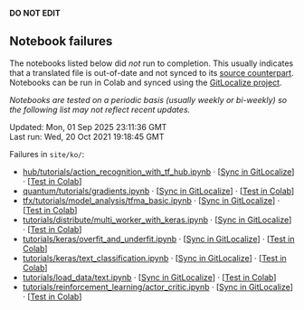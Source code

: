 __DO NOT EDIT__

## Notebook failures

The notebooks listed below did *not* run to completion. This usually indicates
that a translated file is out-of-date and not synced to its
[source counterpart](../en-snapshot/). Notebooks can be run in Colab and synced
using the [GitLocalize project](https://gitlocalize.com/tensorflow/docs-l10n).

*Notebooks are tested on a periodic basis (usually weekly or bi-weekly) so the
following list may not reflect recent updates.*

Updated: Mon, 01 Sep 2025 23:11:36 GMT<br/>
Last run: Wed, 20 Oct 2021 19:18:45 GMT

Failures in <code>site/ko/</code>:

* [hub/tutorials/action_recognition_with_tf_hub.ipynb](https://github.com/tensorflow/docs-l10n/blob/master/site/ko/hub/tutorials/action_recognition_with_tf_hub.ipynb) · [[Sync in GitLocalize](https://gitlocalize.com/repo/4592/ko/site/en-snapshot/hub/tutorials/action_recognition_with_tf_hub.ipynb)] · [[Test in Colab](https://colab.research.google.com/github/tensorflow/docs-l10n/blob/master/site/ko/hub/tutorials/action_recognition_with_tf_hub.ipynb)]
* [quantum/tutorials/gradients.ipynb](https://github.com/tensorflow/docs-l10n/blob/master/site/ko/quantum/tutorials/gradients.ipynb) · [[Sync in GitLocalize](https://gitlocalize.com/repo/4592/ko/site/en-snapshot/quantum/tutorials/gradients.ipynb)] · [[Test in Colab](https://colab.research.google.com/github/tensorflow/docs-l10n/blob/master/site/ko/quantum/tutorials/gradients.ipynb)]
* [tfx/tutorials/model_analysis/tfma_basic.ipynb](https://github.com/tensorflow/docs-l10n/blob/master/site/ko/tfx/tutorials/model_analysis/tfma_basic.ipynb) · [[Sync in GitLocalize](https://gitlocalize.com/repo/4592/ko/site/en-snapshot/tfx/tutorials/model_analysis/tfma_basic.ipynb)] · [[Test in Colab](https://colab.research.google.com/github/tensorflow/docs-l10n/blob/master/site/ko/tfx/tutorials/model_analysis/tfma_basic.ipynb)]
* [tutorials/distribute/multi_worker_with_keras.ipynb](https://github.com/tensorflow/docs-l10n/blob/master/site/ko/tutorials/distribute/multi_worker_with_keras.ipynb) · [[Sync in GitLocalize](https://gitlocalize.com/repo/4592/ko/site/en-snapshot/tutorials/distribute/multi_worker_with_keras.ipynb)] · [[Test in Colab](https://colab.research.google.com/github/tensorflow/docs-l10n/blob/master/site/ko/tutorials/distribute/multi_worker_with_keras.ipynb)]
* [tutorials/keras/overfit_and_underfit.ipynb](https://github.com/tensorflow/docs-l10n/blob/master/site/ko/tutorials/keras/overfit_and_underfit.ipynb) · [[Sync in GitLocalize](https://gitlocalize.com/repo/4592/ko/site/en-snapshot/tutorials/keras/overfit_and_underfit.ipynb)] · [[Test in Colab](https://colab.research.google.com/github/tensorflow/docs-l10n/blob/master/site/ko/tutorials/keras/overfit_and_underfit.ipynb)]
* [tutorials/keras/text_classification.ipynb](https://github.com/tensorflow/docs-l10n/blob/master/site/ko/tutorials/keras/text_classification.ipynb) · [[Sync in GitLocalize](https://gitlocalize.com/repo/4592/ko/site/en-snapshot/tutorials/keras/text_classification.ipynb)] · [[Test in Colab](https://colab.research.google.com/github/tensorflow/docs-l10n/blob/master/site/ko/tutorials/keras/text_classification.ipynb)]
* [tutorials/load_data/text.ipynb](https://github.com/tensorflow/docs-l10n/blob/master/site/ko/tutorials/load_data/text.ipynb) · [[Sync in GitLocalize](https://gitlocalize.com/repo/4592/ko/site/en-snapshot/tutorials/load_data/text.ipynb)] · [[Test in Colab](https://colab.research.google.com/github/tensorflow/docs-l10n/blob/master/site/ko/tutorials/load_data/text.ipynb)]
* [tutorials/reinforcement_learning/actor_critic.ipynb](https://github.com/tensorflow/docs-l10n/blob/master/site/ko/tutorials/reinforcement_learning/actor_critic.ipynb) · [[Sync in GitLocalize](https://gitlocalize.com/repo/4592/ko/site/en-snapshot/tutorials/reinforcement_learning/actor_critic.ipynb)] · [[Test in Colab](https://colab.research.google.com/github/tensorflow/docs-l10n/blob/master/site/ko/tutorials/reinforcement_learning/actor_critic.ipynb)]

